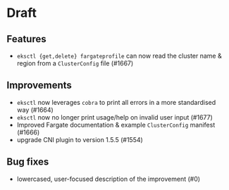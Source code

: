 # Draft

## Features

- `eksctl {get,delete} fargateprofile` can now read the cluster name & region from a `ClusterConfig` file (#1667)

## Improvements

- `eksctl` now leverages `cobra` to print all errors in a more standardised way (#1664)
- `eksctl` now no longer print usage/help on invalid user input (#1677)
- Improved Fargate documentation & example `ClusterConfig` manifest (#1666)
- upgrade CNI plugin to version 1.5.5 (#1554)

## Bug fixes

- lowercased, user-focused description of the improvement (#0)
